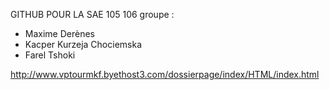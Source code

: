 GITHUB POUR LA SAE 105 106 
groupe :
- Maxime Derènes
- Kacper Kurzeja Chociemska
- Farel Tshoki

http://www.vptourmkf.byethost3.com/dossierpage/index/HTML/index.html
